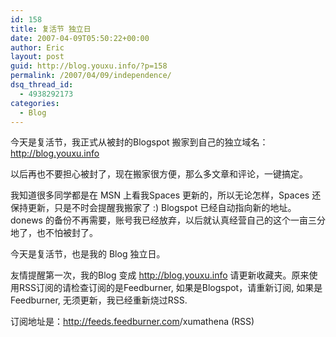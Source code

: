 ```yaml
---
id: 158
title: 复活节 独立日
date: 2007-04-09T05:50:22+00:00
author: Eric
layout: post
guid: http://blog.youxu.info/?p=158
permalink: /2007/04/09/independence/
dsq_thread_id:
  - 4938292173
categories:
  - Blog
---
```

今天是复活节，我正式从被封的Blogspot 搬家到自己的独立域名： <a href="http://blog.youxu.info//" onclick="return top.js.OpenExtLink(window,event,this)" target="_blank">http://blog.youxu.info</a>
  
以后再也不要担心被封了，现在搬家很方便，那么多文章和评论，一键搞定。

<p style="direction: ltr">
  我知道很多同学都是在 MSN 上看我Spaces 更新的，所以无论怎样，Spaces 还保持更新，只是不时会提醒我搬家了 :) Blogspot 已经自动指向新的地址。donews 的备份不再需要，账号我已经放弃，以后就认真经营自己的这个一亩<wbr></wbr>三分地了，也不怕被封了。
</p>

今天是复活节，也是我的 Blog 独立日。

友情提醒第一次，我的Blog 变成 <a href="http://blog.youxu.info//" onclick="return top.js.OpenExtLink(window,event,this)" target="_blank">http://blog.youxu.info</a> 请更新收藏夹。原来使用RSS订阅的请检查订阅的是Feedbu<wbr></wbr>rner, 如果是Blogspot，请重新订阅, 如果是Feedburner, 无须更新，我已经重新烧过RSS.
  
订阅地址是：<a href="http://feeds.feedburner.com/xumathena" onclick="return top.js.OpenExtLink(window,event,this)" target="_blank">http://feeds.feedburner.com<wbr></wbr>/xumathena</a> (RSS)